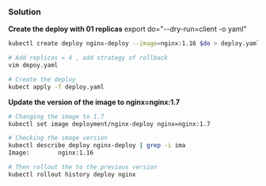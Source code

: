### Solution

**Create the deploy with 01 replicas**
export do="--dry-run=client -o yaml"
```bash
kubectl create deploy nginx-deploy --image=nginx:1.16 $do > deploy.yaml

# Add replicas = 4 , add strategy of rollback
vim depoy.yaml

# Create the deploy
kubect apply -f deploy.yaml
```

**Update the version of the image to nginx=nginx:1.7**
```bash
# Changing the image to 1.7
kubectl set image deployment/nginx-deploy nginx=nginx:1.7

# Checking the image version
kubectl describe deploy nginx-deploy | grep -i ima
Image:        nginx:1.16

# Then rollout the to the previous version
kubectl rollout history deploy nginx
```